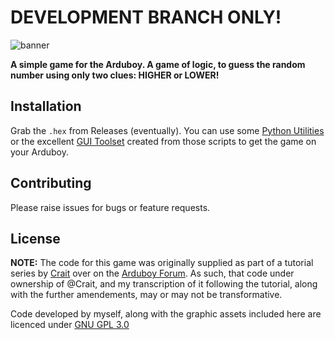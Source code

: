 # DEVELOPMENT BRANCH ONLY!

![banner](https://github.com/nchpmn/HigherLower/assets/385808/726e9627-1aaf-4c41-8372-20f5fc100a9d)

**A simple game for the Arduboy. A game of logic, to guess the random number using only two clues: HIGHER or LOWER!**

## Installation

Grab the `.hex` from Releases (eventually). You can use some [Python Utilities](https://github.com/MrBlinky/Arduboy-Python-Utilities) or the excellent [GUI Toolset](https://github.com/randomouscrap98/arduboy_toolset) created from those scripts to get the game on your Arduboy.

## Contributing

Please raise issues for bugs or feature requests.

## License

**NOTE:** The code for this game was originally supplied as part of a tutorial series by [Crait](http://github.com/crait) over on the [Arduboy Forum](https://community.arduboy.com/t/make-your-own-arduboy-game-part-5-your-first-game/7928). As such, that code under ownership of @Crait, and my transcription of it following the tutorial, along with the further amendements, may or may not be transformative.

Code developed by myself, along with the graphic assets included here are licenced under [GNU GPL 3.0](https://www.gnu.org/licenses/gpl-3.0-standalone.html)
